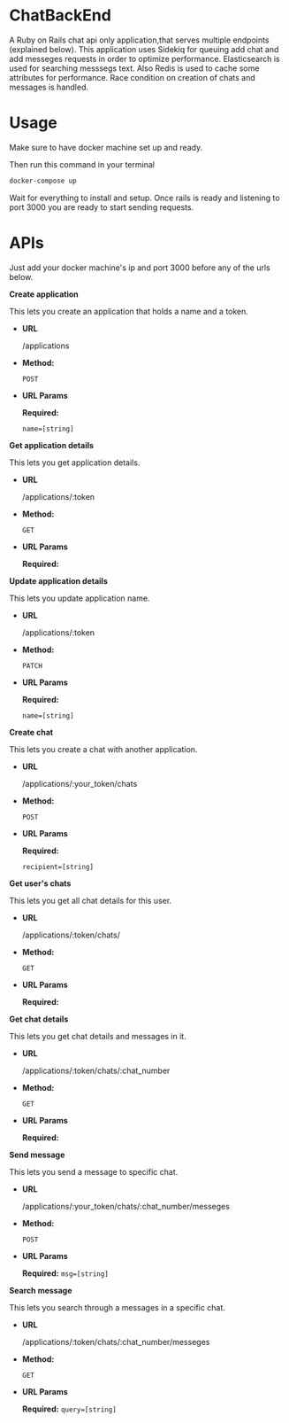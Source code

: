 # ChatBackEnd
A Ruby on Rails chat api only application,that serves multiple endpoints (explained below). This application uses Sidekiq for queuing add chat and add messeges requests in order to optimize performance. Elasticsearch is used for searching messsegs text. Also Redis is used to cache some attributes for performance. Race condition on creation of chats and messages is handled.

# Usage
Make sure to have docker machine set up and ready.

Then run this command in your terminal
```bash
docker-compose up
```

Wait for everything to install and setup. Once rails is ready and listening to port 3000 you are ready to start sending requests.

# APIs
Just add your docker machine's ip and port 3000 before any of the urls below.

**Create application**

  This lets you create an application that holds a name and a token.

* **URL**

  /applications
  
* **Method:**

   `POST` 
  
*  **URL Params**

   **Required:**
 
   `name=[string]`
   
**Get application details**

  This lets you get application details.

* **URL**

  /applications/:token
  
* **Method:**

   `GET` 
  
*  **URL Params**

   **Required:**
   
**Update application details**

  This lets you update application name.

* **URL**

  /applications/:token
  
* **Method:**

   `PATCH` 
  
*  **URL Params**

   **Required:**
 
   `name=[string]`
   
**Create chat**

  This lets you create a chat with another application.

* **URL**

  /applications/:your_token/chats
  
* **Method:**

   `POST` 
  
*  **URL Params**

   **Required:**
 
   `recipient=[string]`
   
**Get user's chats**

  This lets you get all chat details for this user.

* **URL**

  /applications/:token/chats/
  
* **Method:**

   `GET` 
  
*  **URL Params**

   **Required:**
   
**Get chat details**

  This lets you get chat details and messages in it.

* **URL**

  /applications/:token/chats/:chat_number
  
* **Method:**

   `GET` 
  
*  **URL Params**

   **Required:**
   
**Send message**

  This lets you send a message to specific chat.

* **URL**

  /applications/:your_token/chats/:chat_number/messeges
  
* **Method:**

   `POST` 
  
*  **URL Params**

   **Required:**
   `msg=[string]`
   
**Search message**

  This lets you search through a messages in a specific chat.

* **URL**

  /applications/:token/chats/:chat_number/messeges
  
* **Method:**

   `GET` 
  
*  **URL Params**

   **Required:**
   `query=[string]`

  
